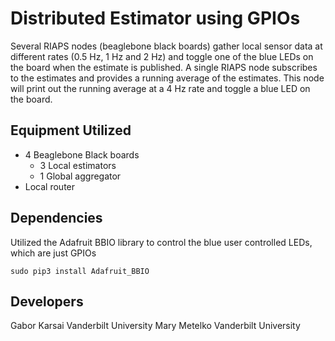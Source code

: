 # Distributed Estimator using GPIOs

Several RIAPS nodes (beaglebone black boards) gather local sensor data at different rates 
(0.5 Hz, 1 Hz and 2 Hz) and toggle one of the blue LEDs on the board when the estimate is 
published. A single RIAPS node subscribes to the estimates and provides a running average 
of the estimates. This node will print out the running average at a 4 Hz rate and toggle 
a blue LED on the board.

## Equipment Utilized
- 4 Beaglebone Black boards
	- 3 Local estimators
	- 1 Global aggregator
- Local router

## Dependencies

Utilized the Adafruit BBIO library to control the blue user controlled LEDs, which are 
just GPIOs

```
sudo pip3 install Adafruit_BBIO
```

## Developers
Gabor Karsai    Vanderbilt University
Mary Metelko    Vanderbilt University